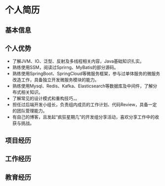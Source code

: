# 个人简历

## 基本信息

## 个人优势
- 了解JVM、IO、泛型、反射及多线程相关内容，Java基础知识扎实。
- 熟练使用SSM，阅读过Sprirng、MyBatis的部分源码。
- 熟练使用SpringBoot、SpringCloud等微服务框架，参与过单体服务的微服务改造工作，具备独立开发微服务模块的能力。
- 熟练使用Mysql、Redis、Kafka、Elasticsearch等数据库及中间件，了解分布式相关知识。
- 了解常见的设计模式和重构技巧，。
- 担任过后端开发小组长，负责组内成员的工作计划、代码Review，具备一定的团队管理能力。
- 有自己的博客，且发起“疯狂星期几”的开发组分享活动，喜欢分享工作中的收获与挑战。

## 项目经历

## 工作经历

## 教育经历
